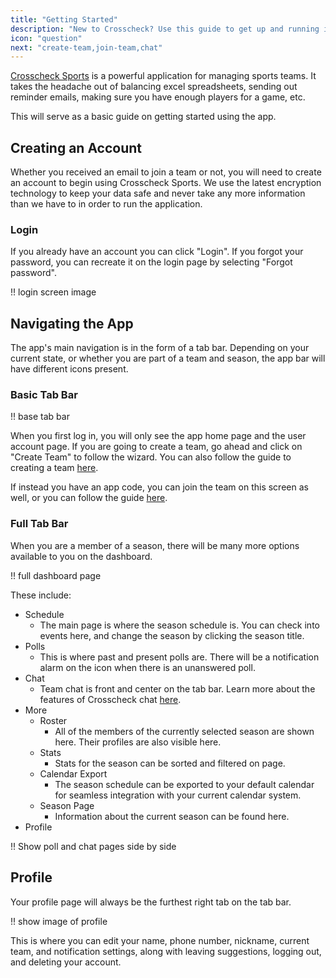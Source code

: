 ```yaml
---
title: "Getting Started"
description: "New to Crosscheck? Use this guide to get up and running in no time!"
icon: "question"
next: "create-team,join-team,chat"
---
```


[Crosscheck Sports](https://crosschecksports.com) is a powerful application for managing sports teams. It takes the headache out of balancing excel spreadsheets, sending out reminder emails, making sure you have enough players for a game, etc.

This will serve as a basic guide on getting started using the app.

## Creating an Account

Whether you received an email to join a team or not, you will need to create an account to begin using Crosscheck Sports. We use the latest encryption technology to keep your data safe and never take any more information than we have to in order to run the application. 

### Login

If you already have an account you can click "Login". If you forgot your password, you can recreate it on the login page by selecting "Forgot password".

!! login screen image

## Navigating the App

The app's main navigation is in the form of a tab bar. Depending on your current state, or whether you are part of a team and season, the app bar will have different icons present.

### Basic Tab Bar

!! base tab bar

When you first log in, you will only see the app home page and the user account page. If you are going to create a team, go ahead and click on "Create Team" to follow the wizard. You can also follow the guide to creating a team [here](/docs/create-team).

If instead you have an app code, you can join the team on this screen as well, or you can follow the guide [here](/docs/join-team).

### Full Tab Bar

When you are a member of a season, there will be many more options available to you on the dashboard.

!! full dashboard page

These include:

- Schedule
    - The main page is where the season schedule is. You can check into events here, and change the season by clicking the season title.
- Polls
    - This is where past and present polls are. There will be a notification alarm on the icon when there is an unanswered poll.
- Chat
    - Team chat is front and center on the tab bar. Learn more about the features of Crosscheck chat [here](/docs/chat).
- More
    - Roster
        - All of the members of the currently selected season are shown here. Their profiles are also visible here.
    - Stats
        - Stats for the season can be sorted and filtered on page.
    - Calendar Export
        - The season schedule can be exported to your default calendar for seamless integration with your current calendar system.
    - Season Page
        - Information about the current season can be found here.
- Profile

!! Show poll and chat pages side by side

## Profile

Your profile page will always be the furthest right tab on the tab bar.

!! show image of profile

This is where you can edit your name, phone number, nickname, current team, and notification settings, along with leaving suggestions, logging out, and deleting your account.
